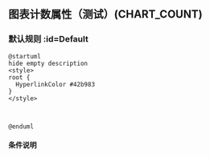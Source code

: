 ## 图表计数属性（测试）(CHART_COUNT) <!-- {docsify-ignore-all} -->

   

### 默认规则 :id=Default

```plantuml
@startuml
hide empty description
<style>
root {
  HyperlinkColor #42b983
}
</style>



@enduml
```

#### 条件说明







